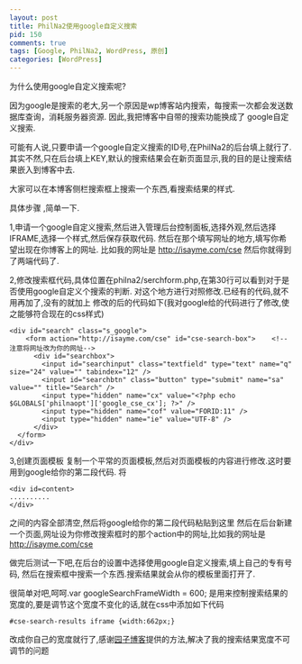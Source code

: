 ```yaml
--- 
layout: post
title: PhilNa2使用google自定义搜索
pid: 150
comments: true
tags: [Google, PhilNa2, WordPress, 原创]
categories: [WordPress]
---
```

为什么使用google自定义搜索呢?

因为google是搜索的老大,另一个原因是wp博客站内搜索，每搜索一次都会发送数据库查询，消耗服务器资源.
因此,我把博客中自带的搜索功能换成了 google自定义搜索.

可能有人说,只要申请一个google自定义搜索的ID号,在PhilNa2的后台填上就行了.
其实不然,只在后台填上KEY,默认的搜索结果会在新页面显示,我的目的是让搜索结果嵌入到博客中去.

大家可以在本博客侧栏搜索框上搜索一个东西,看搜索结果的样式.

具体步骤 ,简单一下.

1,申请一个google自定义搜索,然后进入管理后台控制面板,选择外观,然后选择IFRAME,选择一个样式,然后保存获取代码.
然后在那个填写网址的地方,填写你希望出现在你博客上的网址.
比如我的网址是 http://isayme.com/cse
然后你就得到了两端代码了.

2,修改搜索框代码,具体位置在philna2/serchform.php,在第30行可以看到对于是否使用google自定义个搜索的判断.
对这个地方进行对照修改.已经有的代码,就不用再加了,没有的就加上
修改的后的代码如下(我对google给的代码进行了修改,使之能够符合现在的css样式)

    <div id="search" class="s_google">
        <form action="http://isayme.com/cse" id="cse-search-box">    <!--注意将网址改为你的网址-->
          <div id="searchbox">
            <input id="searchinput" class="textfield" type="text" name="q" size="24" value="" tabindex="12" />
            <input id="searchbtn" class="button" type="submit" name="sa" value="" title="Search" />
            <input type="hidden" name="cx" value="<?php echo $GLOBALS['philnaopt']['google_cse_cx']; ?>" />
            <input type="hidden" name="cof" value="FORID:11" />
            <input type="hidden" name="ie" value="UTF-8" />
          </div>
      </form>
    </div>
	
3,创建页面模板
复制一个平常的页面模板,然后对页面模板的内容进行修改.这时要用到google给你的第二段代码.
将

    <div id=content>
    ..........
    </div>
之间的内容全部清空,然后将google给你的第二段代码粘贴到这里
然后在后台新建一个页面,网址设为你修改搜索框时的那个action中的网址,比如我的网址是 http://isayme.com/cse


做完后测试一下吧,在后台的设置中选择使用google自定义搜索,填上自己的专有号码,
然后在搜索框中搜索一个东西.搜索结果就会从你的模板里面打开了.

很简单对吧,呵呵.var googleSearchFrameWidth = 600; 是用来控制搜索结果的宽度的,要是调节这个宽度不变化的话,就在css中添加如下代码

    #cse-search-results iframe {width:662px;}
改成你自己的宽度就行了,感谢[园子博客](http://www.yzznl.cn/archives/272.html)提供的方法,解决了我的搜索结果宽度不可调节的问题

